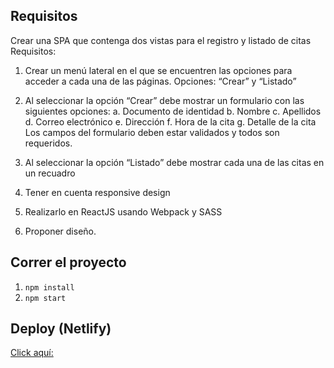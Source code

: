## Requisitos

Crear una SPA que contenga dos vistas para el registro y listado de citas
Requisitos:

1.	Crear un menú lateral en el que se encuentren las opciones para acceder a cada una de las páginas. Opciones: “Crear” y “Listado”

2.	Al seleccionar la opción “Crear” debe mostrar un formulario con las siguientes opciones:
a.	Documento de identidad
b.	Nombre
c.	Apellidos
d.	Correo electrónico
e.	Dirección
f.	Hora de la cita
g.	Detalle de la cita
Los campos del formulario deben estar validados y todos son requeridos.

3.	Al seleccionar la opción “Listado” debe mostrar cada una de las citas en un recuadro

4.	Tener en cuenta responsive design

5.	Realizarlo en ReactJS usando Webpack y SASS

6.	Proponer diseño.


## Correr el proyecto

1. `npm install`
2. `npm start` 


## Deploy (Netlify)

[Click aquí:](https://appointment-list.netlify.app)